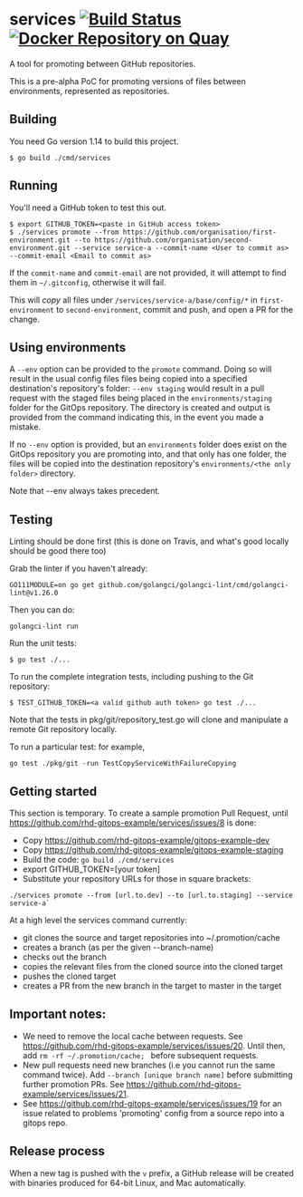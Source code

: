 # services [![Build Status](https://travis-ci.org/rhd-gitops-example/services.svg?branch=master)](https://travis-ci.org/rhd-gitops-example/services) [![Docker Repository on Quay](https://quay.io/repository/redhat-developer/gitops-cli/status "Docker Repository on Quay")](https://quay.io/repository/redhat-developer/gitops-cli)

A tool for promoting between GitHub repositories.

This is a pre-alpha PoC for promoting versions of files between environments, represented as repositories.

## Building

You need Go version 1.14 to build this project.

```shell
$ go build ./cmd/services
```

## Running

You'll need a GitHub token to test this out.

```shell
$ export GITHUB_TOKEN=<paste in GitHub access token>
$ ./services promote --from https://github.com/organisation/first-environment.git --to https://github.com/organisation/second-environment.git --service service-a --commit-name <User to commit as> --commit-email <Email to commit as>
```

If the `commit-name` and `commit-email` are not provided, it will attempt to find them in `~/.gitconfig`, otherwise it will fail.


This will _copy_ all files under `/services/service-a/base/config/*` in `first-environment` to `second-environment`, commit and push, and open a PR for the change.


## Using environments 

A `--env` option can be provided to the `promote` command. Doing so will result in the usual config files files being copied into a specified destination's repository's folder: `--env staging` would result in a pull request with the staged files being placed in the `environments/staging` folder for the GitOps repository. The directory is created and output is provided from the command indicating this, in the event you made a mistake.

If no `--env` option is provided, but an `environments` folder does exist on the GitOps repository you are promoting into, and that only has one folder, the files will be copied into the destination repository's `environments/<the only folder>` directory.

Note that --env always takes precedent. 

## Testing

Linting should be done first (this is done on Travis, and what's good locally should be good there too)

Grab the linter if you haven't already: 

```shell
GO111MODULE=on go get github.com/golangci/golangci-lint/cmd/golangci-lint@v1.26.0
```

Then you can do:

```shell
golangci-lint run
```

Run the unit tests:

```shell
$ go test ./...
```

To run the complete integration tests, including pushing to the Git repository:

```shell
$ TEST_GITHUB_TOKEN=<a valid github auth token> go test ./...
```

Note that the tests in pkg/git/repository_test.go will clone and manipulate a
remote Git repository locally.

To run a particular test: for example, 

```shell
go test ./pkg/git -run TestCopyServiceWithFailureCopying
```

## Getting started

This section is temporary. To create a sample promotion Pull Request, until https://github.com/rhd-gitops-example/services/issues/8 is done:

- Copy https://github.com/rhd-gitops-example/gitops-example-dev
- Copy https://github.com/rhd-gitops-example/gitops-example-staging
- Build the code: `go build ./cmd/services`
- export GITHUB_TOKEN=[your token]
- Substitute your repository URLs for those in square brackets:

```shell
./services promote --from [url.to.dev] --to [url.to.staging] --service service-a`
```

At a high level the services command currently:

- git clones the source and target repositories into ~/.promotion/cache
- creates a branch (as per the given --branch-name)
- checks out the branch
- copies the relevant files from the cloned source into the cloned target
- pushes the cloned target
- creates a PR from the new branch in the target to master in the target

## Important notes:

- We need to remove the local cache between requests. See https://github.com/rhd-gitops-example/services/issues/20. Until then, add `rm -rf ~/.promotion/cache; ` before subsequent requests.
- New pull requests need new branches (i.e you cannot run the same command twice). Add `--branch [unique branch name]` before submitting further promotion PRs. See https://github.com/rhd-gitops-example/services/issues/21.
- See https://github.com/rhd-gitops-example/services/issues/19 for an issue related to problems 'promoting' config from a source repo into a gitops repo. 

## Release process

When a new tag is pushed with the `v` prefix, a GitHub release will be created with binaries produced for 64-bit Linux, and Mac automatically.
